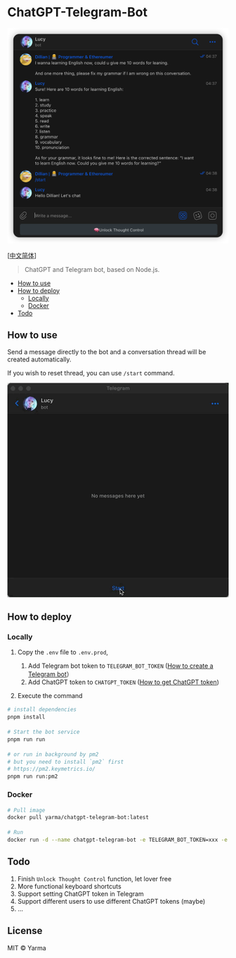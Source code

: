 # ChatGPT-Telegram-Bot

![img](./docs/images/screenshot.png ) <!-- alt = img -thumbnail -->

[[中文简体](./docs/README-cn.md)]

> ChatGPT and Telegram bot, based on Node.js.

- [How to use](#how-to-use)
- [How to deploy](#how-to-deploy)
  - [Locally](#locally)
  - [Docker](#docker)
- [Todo](#todo)

## How to use

Send a message directly to the bot and a conversation thread will be created automatically.

If you wish to reset thread, you can use `/start` command.

![demo](./docs/images/demo.gif)

## How to deploy

### Locally

1. Copy the `.env` file to `.env.prod`,

   1. Add Telegram bot token to `TELEGRAM_BOT_TOKEN` ([How to create a Telegram bot](https://learn.microsoft.com/en-us/azure/bot-service/bot-service-channel-connect-telegram)）
   2. Add ChatGPT token to `CHATGPT_TOKEN` ([How to get ChatGPT token](https://github.com/transitive-bullshit/chatgpt-api#session-tokens))

2. Execute the command

```bash
# install dependencies
pnpm install

# Start the bot service
pnpm run run

# or run in background by pm2
# but you need to install `pm2` first
# https://pm2.keymetrics.io/
pnpm run run:pm2
```

### Docker

```bash
# Pull image
docker pull yarma/chatgpt-telegram-bot:latest

# Run
docker run -d --name chatgpt-telegram-bot -e TELEGRAM_BOT_TOKEN=xxx -e CHATGPT_TOKEN=xxxx chatgpt-telegram-bot
```

## Todo

1. Finish `Unlock Thought Control` function, let lover free
2. More functional keyboard shortcuts
3. Support setting ChatGPT token in Telegram
4. Support different users to use different ChatGPT tokens (maybe)
5. ...

## License

MIT © Yarma

